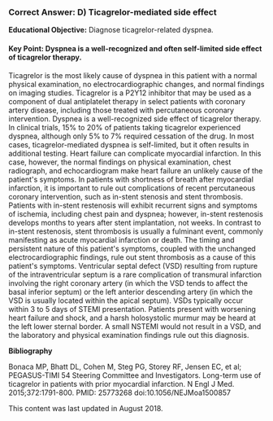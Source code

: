 
### Correct Answer: D) Ticagrelor-mediated side effect 

**Educational Objective:** Diagnose ticagrelor-related dyspnea.

#### **Key Point:** Dyspnea is a well-recognized and often self-limited side effect of ticagrelor therapy.

Ticagrelor is the most likely cause of dyspnea in this patient with a normal physical examination, no electrocardiographic changes, and normal findings on imaging studies. Ticagrelor is a P2Y12 inhibitor that may be used as a component of dual antiplatelet therapy in select patients with coronary artery disease, including those treated with percutaneous coronary intervention. Dyspnea is a well-recognized side effect of ticagrelor therapy. In clinical trials, 15% to 20% of patients taking ticagrelor experienced dyspnea, although only 5% to 7% required cessation of the drug. In most cases, ticagrelor-mediated dyspnea is self-limited, but it often results in additional testing.
Heart failure can complicate myocardial infarction. In this case, however, the normal findings on physical examination, chest radiograph, and echocardiogram make heart failure an unlikely cause of the patient's symptoms.
In patients with shortness of breath after myocardial infarction, it is important to rule out complications of recent percutaneous coronary intervention, such as in-stent stenosis and stent thrombosis. Patients with in-stent restenosis will exhibit recurrent signs and symptoms of ischemia, including chest pain and dyspnea; however, in-stent restenosis develops months to years after stent implantation, not weeks. In contrast to in-stent restenosis, stent thrombosis is usually a fulminant event, commonly manifesting as acute myocardial infarction or death. The timing and persistent nature of this patient's symptoms, coupled with the unchanged electrocardiographic findings, rule out stent thrombosis as a cause of this patient's symptoms.
Ventricular septal defect (VSD) resulting from rupture of the intraventricular septum is a rare complication of transmural infarction involving the right coronary artery (in which the VSD tends to affect the basal inferior septum) or the left anterior descending artery (in which the VSD is usually located within the apical septum). VSDs typically occur within 3 to 5 days of STEMI presentation. Patients present with worsening heart failure and shock, and a harsh holosystolic murmur may be heard at the left lower sternal border. A small NSTEMI would not result in a VSD, and the laboratory and physical examination findings rule out this diagnosis.

**Bibliography**

Bonaca MP, Bhatt DL, Cohen M, Steg PG, Storey RF, Jensen EC, et al; PEGASUS-TIMI 54 Steering Committee and Investigators. Long-term use of ticagrelor in patients with prior myocardial infarction. N Engl J Med. 2015;372:1791-800. PMID: 25773268 doi:10.1056/NEJMoa1500857

This content was last updated in August 2018.